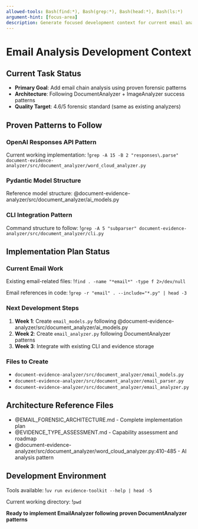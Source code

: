 ```yaml
---
allowed-tools: Bash(find:*), Bash(grep:*), Bash(head:*), Bash(ls:*)
argument-hint: [focus-area]
description: Generate focused development context for current email analysis task
---
```


# Email Analysis Development Context

## Current Task Status
- **Primary Goal**: Add email chain analysis using proven forensic patterns
- **Architecture**: Following DocumentAnalyzer + ImageAnalyzer success patterns
- **Quality Target**: 4.6/5 forensic standard (same as existing analyzers)

## Proven Patterns to Follow

### OpenAI Responses API Pattern
Current working implementation: !`grep -A 15 -B 2 "responses\.parse" document-evidence-analyzer/src/document_analyzer/word_cloud_analyzer.py`

### Pydantic Model Structure
Reference model structure: @document-evidence-analyzer/src/document_analyzer/ai_models.py

### CLI Integration Pattern
Command structure to follow: !`grep -A 5 "subparser" document-evidence-analyzer/src/document_analyzer/cli.py`

## Implementation Plan Status

### Current Email Work
Existing email-related files: !`find . -name "*email*" -type f 2>/dev/null`

Email references in code: !`grep -r "email" . --include="*.py" | head -3`

### Next Development Steps
1. **Week 1**: Create `email_models.py` following @document-evidence-analyzer/src/document_analyzer/ai_models.py
2. **Week 2**: Create `email_analyzer.py` following DocumentAnalyzer patterns
3. **Week 3**: Integrate with existing CLI and evidence storage

### Files to Create
- `document-evidence-analyzer/src/document_analyzer/email_models.py`
- `document-evidence-analyzer/src/document_analyzer/email_parser.py`
- `document-evidence-analyzer/src/document_analyzer/email_analyzer.py`

## Architecture Reference Files
- @EMAIL_FORENSIC_ARCHITECTURE.md - Complete implementation plan
- @EVIDENCE_TYPE_ASSESSMENT.md - Capability assessment and roadmap
- @document-evidence-analyzer/src/document_analyzer/word_cloud_analyzer.py:410-485 - AI analysis pattern

## Development Environment
Tools available: !`uv run evidence-toolkit --help | head -5`

Current working directory: !`pwd`

**Ready to implement EmailAnalyzer following proven DocumentAnalyzer patterns**